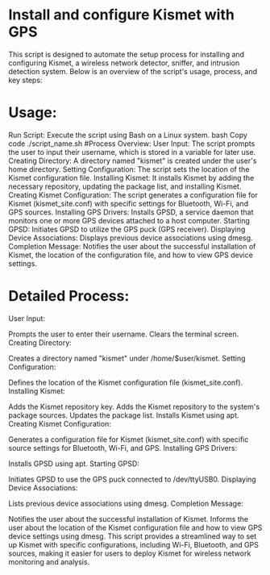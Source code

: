 # Install and configure Kismet with GPS
This script is designed to automate the setup process for installing and configuring Kismet, a wireless network detector, sniffer, and intrusion detection system. Below is an overview of the script's usage, process, and key steps:

# Usage:
Run Script: Execute the script using Bash on a Linux system.
bash
Copy code
./script_name.sh
#Process Overview:
User Input: The script prompts the user to input their username, which is stored in a variable for later use.
Creating Directory: A directory named "kismet" is created under the user's home directory.
Setting Configuration: The script sets the location of the Kismet configuration file.
Installing Kismet: It installs Kismet by adding the necessary repository, updating the package list, and installing Kismet.
Creating Kismet Configuration: The script generates a configuration file for Kismet (kismet_site.conf) with specific settings for Bluetooth, Wi-Fi, and GPS sources.
Installing GPS Drivers: Installs GPSD, a service daemon that monitors one or more GPS devices attached to a host computer.
Starting GPSD: Initiates GPSD to utilize the GPS puck (GPS receiver).
Displaying Device Associations: Displays previous device associations using dmesg.
Completion Message: Notifies the user about the successful installation of Kismet, the location of the configuration file, and how to view GPS device settings.
# Detailed Process:
User Input:

Prompts the user to enter their username.
Clears the terminal screen.
Creating Directory:

Creates a directory named "kismet" under /home/$user/kismet.
Setting Configuration:

Defines the location of the Kismet configuration file (kismet_site.conf).
Installing Kismet:

Adds the Kismet repository key.
Adds the Kismet repository to the system's package sources.
Updates the package list.
Installs Kismet using apt.
Creating Kismet Configuration:

Generates a configuration file for Kismet (kismet_site.conf) with specific source settings for Bluetooth, Wi-Fi, and GPS.
Installing GPS Drivers:

Installs GPSD using apt.
Starting GPSD:

Initiates GPSD to use the GPS puck connected to /dev/ttyUSB0.
Displaying Device Associations:

Lists previous device associations using dmesg.
Completion Message:

Notifies the user about the successful installation of Kismet.
Informs the user about the location of the Kismet configuration file and how to view GPS device settings using dmesg.
This script provides a streamlined way to set up Kismet with specific configurations, including Wi-Fi, Bluetooth, and GPS sources, making it easier for users to deploy Kismet for wireless network monitoring and analysis.
